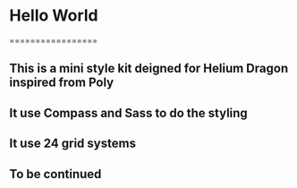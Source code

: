 # Hello World

=================

## This is a mini style kit deigned for Helium Dragon inspired from Poly

## It use Compass and Sass to do the styling

## It use 24 grid systems

## To be continued

